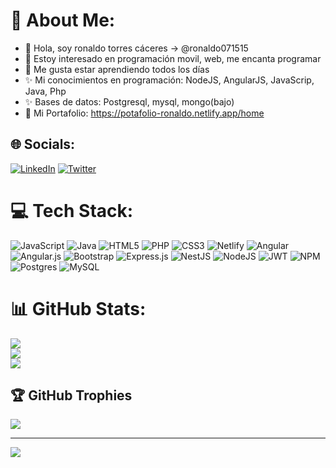 # 💫 About Me:
- 👋 Hola, soy  ronaldo torres cáceres -> @ronaldo071515
- 👀 Estoy interesado en programación movil, web, me encanta programar
- 🌱 Me gusta estar aprendiendo todos los días
- ✨ Mi conocimientos en programación: NodeJS, AngularJS, JavaScrip, Java, Php
- ✨ Bases de datos: Postgresql, mysql, mongo(bajo)
- 👀 Mi Portafolio: https://potafolio-ronaldo.netlify.app/home


## 🌐 Socials:
[![LinkedIn](https://img.shields.io/badge/LinkedIn-%230077B5.svg?logo=linkedin&logoColor=white)](https://linkedin.com/in/ronaldo-torres-656a37189) [![Twitter](https://img.shields.io/badge/Twitter-%231DA1F2.svg?logo=Twitter&logoColor=white)](https://twitter.com/r_0_n_a_l_d_0) 

# 💻 Tech Stack:
![JavaScript](https://img.shields.io/badge/javascript-%23323330.svg?style=for-the-badge&logo=javascript&logoColor=%23F7DF1E) ![Java](https://img.shields.io/badge/java-%23ED8B00.svg?style=for-the-badge&logo=java&logoColor=white) ![HTML5](https://img.shields.io/badge/html5-%23E34F26.svg?style=for-the-badge&logo=html5&logoColor=white) ![PHP](https://img.shields.io/badge/php-%23777BB4.svg?style=for-the-badge&logo=php&logoColor=white) ![CSS3](https://img.shields.io/badge/css3-%231572B6.svg?style=for-the-badge&logo=css3&logoColor=white) ![Netlify](https://img.shields.io/badge/netlify-%23000000.svg?style=for-the-badge&logo=netlify&logoColor=#00C7B7) ![Angular](https://img.shields.io/badge/angular-%23DD0031.svg?style=for-the-badge&logo=angular&logoColor=white) ![Angular.js](https://img.shields.io/badge/angular.js-%23E23237.svg?style=for-the-badge&logo=angularjs&logoColor=white) ![Bootstrap](https://img.shields.io/badge/bootstrap-%23563D7C.svg?style=for-the-badge&logo=bootstrap&logoColor=white) ![Express.js](https://img.shields.io/badge/express.js-%23404d59.svg?style=for-the-badge&logo=express&logoColor=%2361DAFB) ![NestJS](https://img.shields.io/badge/nestjs-%23E0234E.svg?style=for-the-badge&logo=nestjs&logoColor=white) ![NodeJS](https://img.shields.io/badge/node.js-6DA55F?style=for-the-badge&logo=node.js&logoColor=white) ![JWT](https://img.shields.io/badge/JWT-black?style=for-the-badge&logo=JSON%20web%20tokens) ![NPM](https://img.shields.io/badge/NPM-%23000000.svg?style=for-the-badge&logo=npm&logoColor=white) ![Postgres](https://img.shields.io/badge/postgres-%23316192.svg?style=for-the-badge&logo=postgresql&logoColor=white) ![MySQL](https://img.shields.io/badge/mysql-%2300f.svg?style=for-the-badge&logo=mysql&logoColor=white)
# 📊 GitHub Stats:
![](https://github-readme-stats.vercel.app/api?username=ronaldo071515&theme=dark&hide_border=false&include_all_commits=false&count_private=true)<br/>
![](https://github-readme-streak-stats.herokuapp.com/?user=ronaldo071515&theme=dark&hide_border=false)<br/>
![](https://github-readme-stats.vercel.app/api/top-langs/?username=ronaldo071515&theme=dark&hide_border=false&include_all_commits=false&count_private=true&layout=compact)

## 🏆 GitHub Trophies
![](https://github-profile-trophy.vercel.app/?username=ronaldo071515&theme=radical&no-frame=false&no-bg=true&margin-w=4)

---
[![](https://visitcount.itsvg.in/api?id=ronaldo071515&icon=0&color=0)](https://visitcount.itsvg.in)

<!-- Proudly created with GPRM ( https://gprm.itsvg.in ) -->
<!---
ronaldo071515/ronaldo071515 is a ✨ special ✨ repository because its `README.md` (this file) appears on your GitHub profile.
You can click the Preview link to take a look at your changes.
--->
